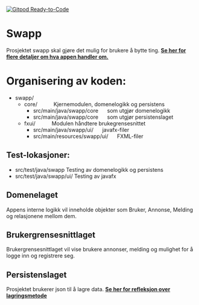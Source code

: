 [![Gitpod Ready-to-Code](https://img.shields.io/badge/Gitpod-Ready--to--Code-blue?logo=gitpod)](https://gitpod.idi.ntnu.no/#https://gitlab.stud.idi.ntnu.no/it1901/groups-2020/gr2069/gr2069)

# Swapp
Prosjektet swapp skal gjøre det mulig for brukere å bytte ting. 
**[Se her for flere detaljer om hva appen handler om.](swapp/OM_PROSJEKTET.md)**

# Organisering av koden:

- swapp/
    - core/              &nbsp;&nbsp;&nbsp;&nbsp;   &nbsp;&nbsp;&nbsp;&nbsp;              Kjernemodulen, domenelogikk og persistens
        - src/main/java/swapp/core  &nbsp;&nbsp;&nbsp;&nbsp;    som utgjør domenelogikk
        - src/main/java/swapp/core   &nbsp;&nbsp;&nbsp;&nbsp;   som utgjør persistenslaget
    - fxui/                         &nbsp;&nbsp;&nbsp;&nbsp;   &nbsp;&nbsp;&nbsp;&nbsp;   Modulen håndtere brukegrensesnittet
        - src/main/java/swapp/ui/    &nbsp;&nbsp;&nbsp;&nbsp;   javafx-filer
        - src/main/resources/swapp/ui/ &nbsp;&nbsp;&nbsp;&nbsp; FXML-filer



## Test-lokasjoner:
- src/test/java/swapp                   Testing av domenelogikk og persistens
- src/test/java/swapp/ui/               Testing av javafx

## Domenelaget
Appens interne logikk vil inneholde objekter som Bruker, Annonse, Melding og relasjonene mellom dem.

## Brukergrensesnittlaget
Brukergrensesnittlaget vil vise brukere annonser, melding og mulighet for å logge inn og registrere seg. 

## Persistenslaget
Prosjektet brukerer json til å lagre data. **[Se her for refleksjon over lagringsmetode](swapp/OM_PROSJEKTET.md)**